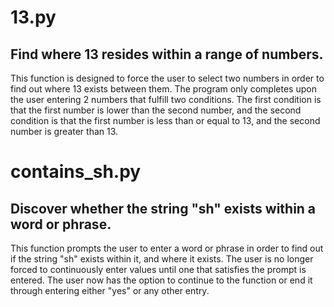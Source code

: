 # 13.py

## Find where 13 resides within a range of numbers.

This function is designed to force the user to select two numbers in order to find out where 13 exists between them. The program only completes upon the user entering 2 numbers that fulfill two conditions. The first condition is that the first number is lower than the second number, and the second condition is that the first number is less than or equal to 13, and the second number is greater than 13. 

# contains_sh.py

## Discover whether the string "sh" exists within a word or phrase.

This function prompts the user to enter a word or phrase in order to find out if the string "sh" exists within it, and where it exists. The user is no longer forced to continuously enter values until one that satisfies the prompt is entered. The user now has the option to continue to the function or end it through entering either "yes" or any other entry.